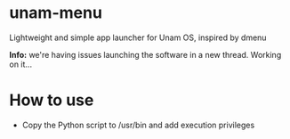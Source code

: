 # unam-menu
Lightweight and simple app launcher for Unam OS, inspired by dmenu

**Info:** we're having issues launching the software in a new thread. Working on it...

# How to use
- Copy the Python script to /usr/bin and add execution privileges
